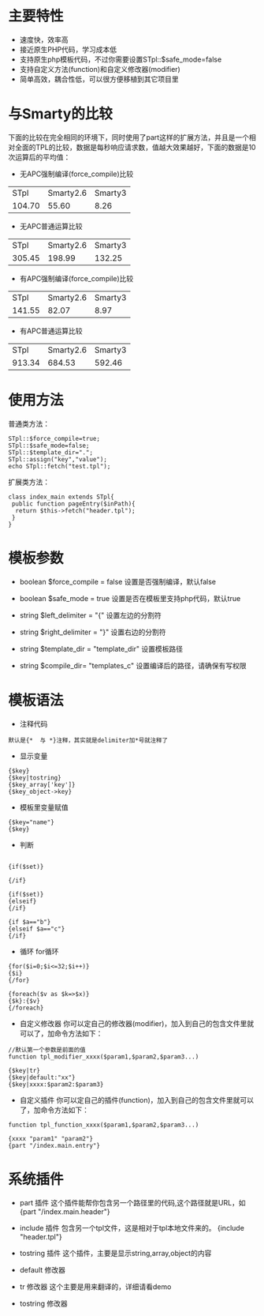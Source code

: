 # 主要特性 #

  * 速度快，效率高
  * 接近原生PHP代码，学习成本低
  * 支持原生php模板代码，不过你需要设置STpl::$safe\_mode=false
  * 支持自定义方法(function)和自定义修改器(modifier)
  * 简单高效，耦合性低，可以很方便移植到其它项目里

# 与Smarty的比较 #
下面的比较在完全相同的环境下，同时使用了part这样的扩展方法，并且是一个相对全面的TPL的比较，数据是每秒响应请求数，值越大效果越好，下面的数据是10次运算后的平均值：

  * 无APC强制编译(force\_compile)比较
  <table>
    <tr><td>STpl</td><td>Smarty2.6</td><td>Smarty3</td></tr>
    <tr><td>104.70</td><td>55.60</td><td>8.26</td></tr>
  </table>

  * 无APC普通运算比较
  <table>
    <tr><td>STpl</td><td>Smarty2.6</td><td>Smarty3</td></tr>
    <tr><td>305.45</td><td>198.99</td><td>132.25</td></tr>
  </table>

  * 有APC强制编译(force\_compile)比较
  <table>
    <tr><td>STpl</td><td>Smarty2.6</td><td>Smarty3</td></tr>
    <tr><td>141.55</td><td>82.07</td><td>8.97</td></tr>
  </table>

  * 有APC普通运算比较
  <table>
    <tr><td>STpl</td><td>Smarty2.6</td><td>Smarty3</td></tr>
    <tr><td>913.34</td><td>684.53</td><td>592.46</td></tr>
  </table>


# 使用方法 #

普通类方法：

```
STpl::$force_compile=true;
STpl::$safe_mode=false;
STpl::$template_dir=".";
STpl::assign("key","value");
echo STpl::fetch("test.tpl");
```

扩展类方法：

```
class index_main extends STpl{
 public function pageEntry($inPath){
  return $this->fetch("header.tpl");
 }
}
```

# 模板参数 #

  * boolean $force\_compile = false
设置是否强制编译，默认false

  * boolean $safe\_mode = true
设置是否在模板里支持php代码，默认true

  * string $left\_delimiter = "{"
设置左边的分割符

  * string $right\_delimiter = "}"
设置右边的分割符

  * string $template\_dir = "template\_dir"
设置模板路径

  * string $compile\_dir= "templates\_c"
设置编译后的路径，请确保有写权限

# 模板语法 #

  * 注释代码
```
默认是{*  与 *}注释，其实就是delimiter加*号就注释了
```

  * 显示变量

```
{$key}
{$key|tostring}
{$key_array['key']}
{$key_object->key}
```

  * 模板里变量赋值

```
{$key="name"}
{$key}
```

  * 判断

```

{if($set)}

{/if}

{if($set)}
{elseif}
{/if}

{if $a=="b"}
{elseif $a=="c"}
{/if}
```

  * 循环
for循环

```
{for($i=0;$i<=32;$i++)}
{$i}
{/for}

{foreach($v as $k=>$x)}
{$k}:{$v}
{/foreach}

```

  * 自定义修改器
你可以定自己的修改器(modifier)，加入到自己的包含文件里就可以了，加命令方法如下：

```
//默认第一个参数是前面的值
function tpl_modifier_xxxx($param1,$param2,$param3...)
```

```
{$key|tr}
{$key|default:"xx"}
{$key|xxxx:$param2:$param3}
```


  * 自定义插件
你可以定自己的插件(function)，加入到自己的包含文件里就可以了，加命令方法如下：

```
function tpl_function_xxxx($param1,$param2,$param3...)
```

```
{xxxx "param1" "param2"}
{part "/index.main.entry"}
```

# 系统插件 #
  * part 插件
这个插件能帮你包含另一个路径里的代码,这个路径就是URL，如
{part "/index.main.header"}

  * include 插件
包含另一个tpl文件，这是相对于tpl本地文件来的。
{include "header.tpl"}

  * tostring 插件
这个插件，主要是显示string,array,object的内容

  * default 修改器

  * tr 修改器
这个主要是用来翻译的，详细请看demo

  * tostring 修改器
